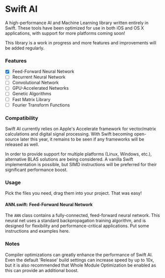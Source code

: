 # Swift AI
A high-performance AI and Machine Learning library written entirely in Swift.
These tools have been optimized for use in both iOS and OS X applications, with support for more platforms coming soon!

This library is a work in progress and more features and improvements will be added regularly.

### Features
- [x] Feed-Forward Neural Network
- [ ] Recurrent Neural Network
- [ ] Convolutional Network
- [ ] GPU-Accelerated Networks
- [ ] Genetic Algorithms
- [ ] Fast Matrix Library
- [ ] Fourier Transform Functions

### Compatibility
Swift AI currently relies on Apple's Accelerate framework for vector/matrix calculations and digital signal processing. With Swift becoming open-source later this year, it remains to be seen if any frameworks will be released as well.

In order to provide support for multiple platforms (Linux, Windows, etc.), alternative BLAS solutions are being considered. A vanilla Swift implementation is possible, but SIMD instructions will be preferred for their significant performance boost.

### Usage
Pick the files you need, drag them into your project. That was easy!


#### ANN.swift: Feed-Forward Neural Network
The `ANN` class contains a fully-connected, feed-forward neural network.  This neural net uses a standard backpropagation training algorithm, and is designed for flexibility and performance-critical applications.
Put some instructions and examples here.


### Notes
Compiler optimizations can greatly enhance the performance of Swift AI. Even the default 'Release' build settings can increase speed by up to 10x, but it is also recommended that Whole Module Optimization be enabled as this can provide an additional boost.
